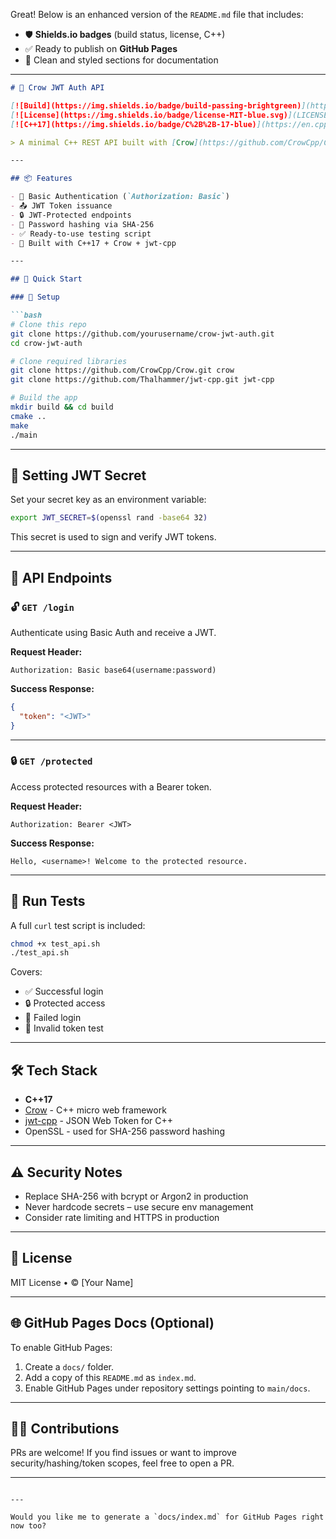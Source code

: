 Great! Below is an enhanced version of the `README.md` file that includes:

* 🛡️ **Shields.io badges** (build status, license, C++)
* ✅ Ready to publish on **GitHub Pages**
* 📘 Clean and styled sections for documentation

---

````markdown
# 🔐 Crow JWT Auth API

[![Build](https://img.shields.io/badge/build-passing-brightgreen)](https://cmake.org/)
[![License](https://img.shields.io/badge/license-MIT-blue.svg)](LICENSE)
[![C++17](https://img.shields.io/badge/C%2B%2B-17-blue)](https://en.cppreference.com/w/cpp/17)

> A minimal C++ REST API built with [Crow](https://github.com/CrowCpp/Crow) that supports **Basic Auth** and **JWT** for secure access control.

---

## 📦 Features

- 🔐 Basic Authentication (`Authorization: Basic`)
- 📤 JWT Token issuance
- 🔒 JWT-Protected endpoints
- 🔑 Password hashing via SHA-256
- ✅ Ready-to-use testing script
- 🧰 Built with C++17 + Crow + jwt-cpp

---

## 🚀 Quick Start

### 🔧 Setup

```bash
# Clone this repo
git clone https://github.com/yourusername/crow-jwt-auth.git
cd crow-jwt-auth

# Clone required libraries
git clone https://github.com/CrowCpp/Crow.git crow
git clone https://github.com/Thalhammer/jwt-cpp.git jwt-cpp

# Build the app
mkdir build && cd build
cmake ..
make
./main
````

---

## 🔐 Setting JWT Secret

Set your secret key as an environment variable:

```bash
export JWT_SECRET=$(openssl rand -base64 32)
```

This secret is used to sign and verify JWT tokens.

---

## 🔑 API Endpoints

### 🔓 `GET /login`

Authenticate using Basic Auth and receive a JWT.

**Request Header:**

```
Authorization: Basic base64(username:password)
```

**Success Response:**

```json
{
  "token": "<JWT>"
}
```

---

### 🔒 `GET /protected`

Access protected resources with a Bearer token.

**Request Header:**

```
Authorization: Bearer <JWT>
```

**Success Response:**

```
Hello, <username>! Welcome to the protected resource.
```

---

## 🧪 Run Tests

A full `curl` test script is included:

```bash
chmod +x test_api.sh
./test_api.sh
```

Covers:

* ✅ Successful login
* 🔒 Protected access
* 🚫 Failed login
* 🚫 Invalid token test

---

## 🛠 Tech Stack

* **C++17**
* [Crow](https://github.com/CrowCpp/Crow) - C++ micro web framework
* [jwt-cpp](https://github.com/Thalhammer/jwt-cpp) - JSON Web Token for C++
* OpenSSL - used for SHA-256 password hashing

---

## ⚠️ Security Notes

* Replace SHA-256 with bcrypt or Argon2 in production
* Never hardcode secrets – use secure env management
* Consider rate limiting and HTTPS in production

---

## 📄 License

MIT License • © \[Your Name]

---

## 🌐 GitHub Pages Docs (Optional)

To enable GitHub Pages:

1. Create a `docs/` folder.
2. Add a copy of this `README.md` as `index.md`.
3. Enable GitHub Pages under repository settings pointing to `main/docs`.

---

## 🙋‍♂️ Contributions

PRs are welcome! If you find issues or want to improve security/hashing/token scopes, feel free to open a PR.

---

```

---

Would you like me to generate a `docs/index.md` for GitHub Pages right now too?
```
